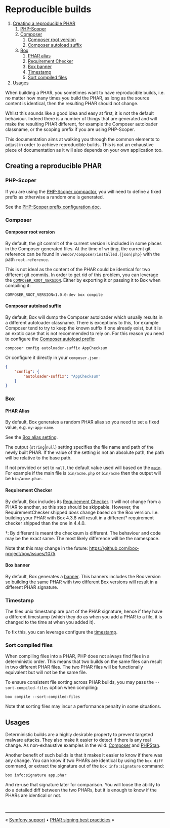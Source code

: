 # Reproducible builds

1. [Creating a reproducible PHAR](#creating-a-reproducible-phar)
   1. [PHP-Scoper](#php-scoper)
   1. [Composer](#composer)
       1. [Composer root version](#composer-root-version)
       1. [Composer autoload suffix](#composer-autoload-suffix)
   1. [Box](#box)
       1. [PHAR alias](#phar-alias)
       1. [Requirement Checker](#requirement-checker)
       1. [Box banner](#box-banner)
       1. [Timestamp](#timestamp)
       1. [Sort compiled files](#sort-compiled-files)
1. [Usages](#usages)


When building a PHAR, you sometimes want to have reproducible builds, i.e. no matter how many times you build the PHAR,
as long as the source content is identical, then the resulting PHAR should not change.

Whilst this sounds like a good idea and easy at first, it is not the default behaviour. Indeed there is a number of things
that are generated and will make the resulting PHAR different, for example the Composer autoloader classname, or the scoping
prefix if you are using PHP-Scoper.

This documentation aims at walking you through the common elements to adjust in order to achieve reproducible builds. This
is not an exhaustive piece of documentation as it will also depends on your own application too.


## Creating a reproducible PHAR

### PHP-Scoper

If you are using the [PHP-Scoper compactor][php-scoper-compactor], you will need to define a fixed prefix as otherwise a random
one is generated.

See the [PHP-Scoper prefix configuration doc][php-scoper-prefix-doc].


### Composer

#### Composer root version

By default, the git commit of the current version is included in some places in the Composer generated files. At the time
of writing, the current git reference can be found in `vendor/composer/installed.{json|php}` with the path `root.reference`.

This is not ideal as the content of the PHAR could be identical for two different git commits. In order to get rid of
this problem, you can leverage the [`COMPOSER_ROOT_VERSION`][composer-root-version]. Either by exporting it or passing
it to Box when compiling it:

```shell
COMPOSER_ROOT_VERSION=1.0.0-dev box compile
```

#### Composer autoload suffix

By default, Box will dump the Composer autoloader which usually results in a different autoloader classname. There is
exceptions to this, for example Composer tend to try to keep the known suffix if one already exist, but it is an exotic
case that is not recommended to rely on. For this reason you need to configure the [Composer autoload prefix][composer-autoload-prefix]:

```shell
composer config autoloader-suffix AppChecksum
```

Or configure it directly in your `composer.json`:

```json
{
    "config": {
        "autoloader-suffix": "AppChecksum"
    }
}
```


### Box

#### PHAR Alias

By default, Box generates a random PHAR alias so you need to set a fixed value, e.g. `my-app-name`.

See the [Box alias setting][box-alias].

The output (`string`|`null`) setting specifies the file name and path of the newly built PHAR. If the value of the
setting is not an absolute path, the path will be relative to the base path.

If not provided or set to `null`, the default value used will based on the [`main`][main]. For example if the main file
is `bin/acme.php` or `bin/acme` then the output will be `bin/acme.phar`.


#### Requirement Checker

By default, Box includes its [Requirement Checker][requirement-checker]. It will not change from a PHAR to another, so
this step should be skippable. However, the RequirementChecker shipped _does_ change based on the Box version. I.e.
building your PHAR with Box 4.3.8 will result in a different† requirement checker shipped than the one in 4.4.0.

†: By different is meant the checksum is different. The behaviour and code may be the exact same. The most likely
difference will be the namespace.

Note that this may change in the future: https://github.com/box-project/box/issues/1075.


#### Box banner

By default, Box generates a [banner][banner]. This banners includes the Box version so building the same PHAR with two
different Box versions will result in a different PHAR signature.


### Timestamp

The files unix timestamp are part of the PHAR signature, hence if they have a different timestamp (which they do as when
you add a PHAR to a file, it is changed to the time at when you added it).

To fix this, you can leverage configure the [timestamp].


### Sort compiled files

When compiling files into a PHAR, PHP does not always find files in a deterministic order. This means that two builds on
the same files can result in two different PHAR files. The two PHAR files will be functionally equivalent but will not be
the same file.

To ensure consistent file sorting across PHAR builds, you may pass the `--sort-compiled-files` option when compiling:

```shell
box compile --sort-compiled-files
```

Note that sorting files may incur a performance penalty in some situations.

## Usages

Deterministic builds are a highly desirable property to prevent targeted malware attacks. They also make it easier to
detect if there is any real change. As non-exhaustive examples in the wild: [Composer][composer] and [PHPStan][phpstan].

Another benefit of such builds is that it makes it easier to know if there was any change. You can know if two PHARs are
identical by using the `box diff` command, or extract the signature out of the `box info:signature` command:

```shell
box info:signature app.phar
```

And re-use that signature later for comparison. You will loose the ability to do a detailed diff between the two PHARs,
but it is enough to know if the PHARs are identical or not.


<br />
<hr />

« [Symfony support](symfony.md#symfony-support) • [PHAR signing best practicies](phar-signing.md#phar-signing-best-practices) »


[banner]: ./configuration.md#banner-banner
[box-alias]: ./configuration.md#alias-alias
[composer]: https://github.com/composer/composer
[composer-autoload-prefix]: https://getcomposer.org/doc/06-config.md#autoloader-suffix
[composer-root-version]: https://getcomposer.org/doc/03-cli.md#composer-root-version
[main]: configuration.md#main-main
[phpstan]: https://github.com/phpstan/phpstan
[php-scoper-compactor]: ./configuration.md#compactors-compactors
[php-scoper-prefix-doc]: https://github.com/humbug/php-scoper/blob/main/docs/configuration.md#prefix
[requirement-checker]: ./requirement-checker.md
[timestamp]: ./configuration.md#forcing-the-timestamp-timestamp
[sort-compiled-files]: ./configuration.md#sort-compiled-files
